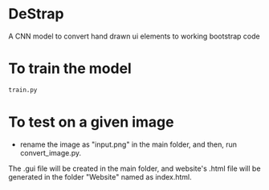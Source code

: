 # DeStrap
A CNN model to convert hand drawn ui elements to working bootstrap code

# To train the model
```bash
train.py 
```

# To test on a given image
* rename the image as "input.png" in the main folder, and then, run convert_image.py.

The .gui file will be created in the main folder, and website's .html file will be generated in the folder "Website" named as index.html. 